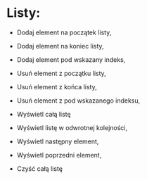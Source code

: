# Listy:

- Dodaj element na początek listy,

- Dodaj element na koniec listy,

- Dodaj element pod wskazany indeks,

- Usuń element z początku listy,

- Usuń element z końca listy,

- Usuń element z pod wskazanego indeksu,

- Wyświetl całą listę

- Wyświetl listę w odwrotnej kolejności,

- Wyświetl następny element,

- Wyświetl poprzedni element, 

- Czyść całą listę

